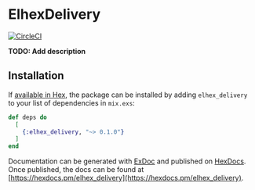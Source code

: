 # ElhexDelivery

[![CircleCI](https://circleci.com/gh/henriqueaf/elhex_delivery/tree/master.svg?style=shield)](https://circleci.com/gh/henriqueaf/elhex_delivery/tree/master)

**TODO: Add description**

## Installation

If [available in Hex](https://hex.pm/docs/publish), the package can be installed
by adding `elhex_delivery` to your list of dependencies in `mix.exs`:

```elixir
def deps do
  [
    {:elhex_delivery, "~> 0.1.0"}
  ]
end
```

Documentation can be generated with [ExDoc](https://github.com/elixir-lang/ex_doc)
and published on [HexDocs](https://hexdocs.pm). Once published, the docs can
be found at [https://hexdocs.pm/elhex_delivery](https://hexdocs.pm/elhex_delivery).

